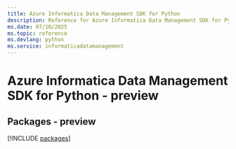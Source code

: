 ```yaml
---
title: Azure Informatica Data Management SDK for Python
description: Reference for Azure Informatica Data Management SDK for Python
ms.date: 07/10/2025
ms.topic: reference
ms.devlang: python
ms.service: informaticadatamanagement
---
```

# Azure Informatica Data Management SDK for Python - preview
## Packages - preview
[!INCLUDE [packages](informatica-data-management-index.md)]